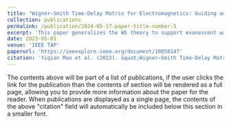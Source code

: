 ```yaml
---
title: "Wigner–Smith Time-Delay Matrix for Electromagnetics: Guiding and Periodic Systems With Evanescent Modes"
collection: publications
permalink: /publication/2024-05-17-paper-title-number-5
excerpt: 'This paper generalizes the WS theory to support evanescent waves and periodic systems.'
date: 2023-05-01
venue: 'IEEE TAP'
paperurl: 'https://ieeexplore.ieee.org/document/10058147'
citation: 'Yiqian Mao et al. (2023). &quot;Wigner–Smith Time-Delay Matrix for Electromagnetics: Guiding and Periodic Systems With Evanescent Modes.&quot; <i>IEEE TAP</i>. 71(5).'
---
```


The contents above will be part of a list of publications, if the user clicks the link for the publication than the contents of section will be rendered as a full page, allowing you to provide more information about the paper for the reader. When publications are displayed as a single page, the contents of the above "citation" field will automatically be included below this section in a smaller font.
